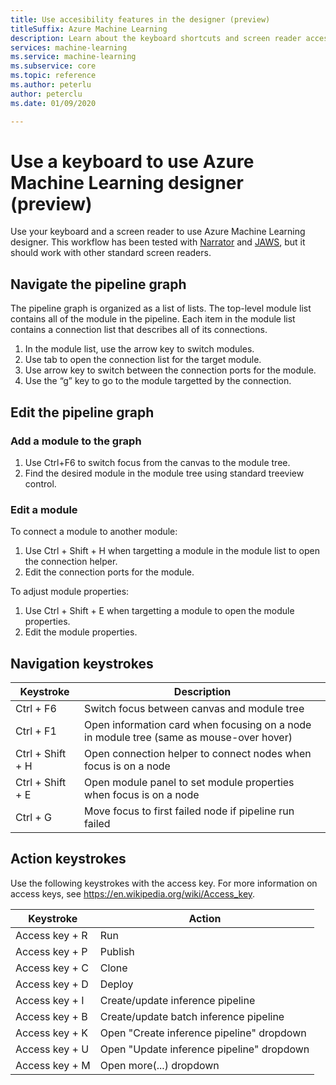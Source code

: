 ```yaml
---
title: Use accesibility features in the designer (preview)
titleSuffix: Azure Machine Learning
description: Learn about the keyboard shortcuts and screen reader accessibility features available in the designer.
services: machine-learning
ms.service: machine-learning
ms.subservice: core
ms.topic: reference
ms.author: peterlu
author: peterclu
ms.date: 01/09/2020

---
```


# Use a keyboard to use Azure Machine Learning designer (preview)

Use your keyboard and a screen reader to use Azure Machine Learning designer. This workflow has been tested with [Narrator](https://support.microsoft.com/help/22798/windows-10-complete-guide-to-narrator) and [JAWS](https://www.freedomscientific.com/products/software/jaws/), but it should work with other standard screen readers.

## Navigate the pipeline graph

The pipeline graph is organized as a list of lists. The top-level module list contains all of the module in the pipeline. Each item in the module list contains a connection list that describes all of its connections. 

1. In the module list, use the arrow key to switch modules.
1. Use tab to open the connection list for the target module.
1. Use arrow key to switch between the connection ports for the module.
1. Use the “g” key to go to the module targetted by the connection.

## Edit the pipeline graph

### Add a module to the graph

1. Use Ctrl+F6 to switch focus from the canvas to the module tree.
1. Find the desired module in the module tree using standard treeview control.


### Edit a module

To connect a module to another module:

1. Use Ctrl + Shift + H when targetting a module in the module list to open the connection helper.
1. Edit the connection ports for the module.

To adjust module properties:

1. Use Ctrl + Shift + E when targetting a module to open the module properties.
1. Edit the module properties.

## Navigation keystrokes

| Keystroke | Description |
|-|-|
| Ctrl + F6 | Switch focus between canvas and module tree |
| Ctrl + F1   | Open information card when focusing on a node in module tree (same as mouse-over hover) |
| Ctrl + Shift + H | Open connection helper to connect nodes when focus is on a node |
| Ctrl + Shift + E | Open module panel to set module properties when focus is on a node |
| Ctrl + G | Move focus to first failed node if pipeline run failed |

## Action keystrokes

Use the following keystrokes with the access key. For more information on access keys, see https://en.wikipedia.org/wiki/Access_key.

| Keystroke | Action |
|-|-|
| Access key + R | Run |
| Access key + P | Publish |
| Access key + C | Clone |
| Access key + D | Deploy |
| Access key + I | Create/update inference pipeline |
| Access key + B | Create/update batch inference pipeline |
| Access key + K | Open "Create inference pipeline" dropdown |
| Access key + U | Open "Update inference pipeline" dropdown |
| Access key + M | Open more(...) dropdown |

